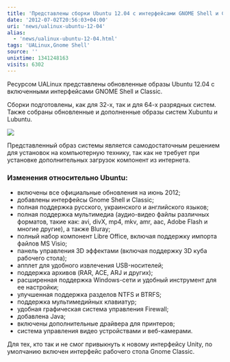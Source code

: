 ```yaml
---
title: 'Представлены сборки Ubuntu 12.04 с интерфейсами GNOME Shell и Classic'
date: '2012-07-02T20:56:03+04:00'
uri: 'news/ualinux-ubuntu-12-04'
alias: 
  - 'news/ualinux-ubuntu-12-04.html'
tags: 'UALinux,Gnome Shell'
source: ''
unixtime: 1341248163
visits: 6302
---
```

Ресурсом UALinux представлены обновленные образы Ubuntu 12.04 с включенными интерфейсами GNOME Shell и Classic.

Сборки подготовлены, как для 32-х, так и для 64-х разрядных систем. Также собраны обновленные и дополненные образы систем Xubuntu и Lubuntu.

[![](img/2012/07/02/20-00/ubuntu-1204-oem-gnome3classic-7488468062-o.jpg)](img/2012/07/02/20-00/ubuntu-1204-oem-gnome3classic-7488468062-o.jpg)

Представленный образ системы является самодостаточным решением для установок на компьютерную технику, так как не требует при установке дополнительных загрузок компонент из интернета.

### Изменения относительно Ubuntu:

*   включены все официальные обновления на июнь 2012;
*   добавлены интерфейсы Gnome Shell и Classic;
*   полная поддержка русского, украинского и английского языков;
*   полная поддержка мультимедиа (аудио-видео файлы различных форматов, такие как: avi, divX, mp4, mkv, amr, aac, Adobe Flash и многие другие), а также Bluray;
*   полный набор компонент Libre Office, включая поддержку импорта файлов MS Visio;
*   панель управления 3D эффектами (включая поддержку 3D куба рабочего стола);
*   апплет для удобного извлечения USB-носителей;
*   поддержка архивов (RAR, ACE, ARJ и других);
*   расширенная поддержка Windows-сети и удобный инструмент для ее настройки;
*   улучшенная поддержка разделов NTFS и BTRFS;
*   поддержка мультимедийных клавиатур;
*   удобная графическая система управления Firewall;
*   добавлена Java;
*   включены дополнительные драйвера для принтеров;
*   система управления видео устройствами и веб-камерами.

Для тех, кто так и не смог привыкнуть к новому интерфейсу Unity, по умолчанию включен интерфейс рабочего стола Gnome Classic.
